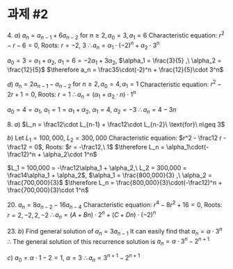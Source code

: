 # 과제 #2

$4.$ 
$a)$
$a_n = a_{n-1} + 6a_{n-2}\ \text{for}\ n \geq 2, a_0 = 3, a_1 = 6$
Characteristic equation: $r^2 - r - 6 = 0$, Roots: $r = -2,\ 3$
$\therefore a_n = \alpha_1\cdot(-2)^n + \alpha_2\cdot 3^n$

$a_0 = 3 = \alpha_1 + \alpha_2,\ a_1 = 6 = -2\alpha_1 + 3\alpha_2$, $\alpha_1 = \frac{3}{5} ,\ \alpha_2 = \frac{12}{5}$
$\therefore a_n = \frac35\cdot(-2)^n + \frac{12}{5}\cdot 3^n$

$d)$
$a_n = 2a_{n-1} - a_{n-2}\ \text{for}\ n \geq 2, a_0 = 4, a_1 = 1$
Characteristic equation: $r^2 - 2r + 1 = 0$, Roots: $r = 1$
$\therefore a_n = (\alpha_1 + \alpha_2\cdot n)\cdot 1^n$

$a_0 = 4 = \alpha_1,\ a_1 = 1 = \alpha_1 + \alpha_2$, $\alpha_1 = 4 ,\ \alpha_2 = -3$
$\therefore a_n = 4 -3n$

$8.$
$a)$
$L_n = \frac12\cdot L_{n-1} + \frac12\cdot L_{n-2}\ \text{for}\ n\geq 3$

$b)$
$\text{Let}\ L_1 = 100,000,\ L_2 = 300,000$
Characteristic equation: $r^2 - \frac12 r - \frac12 = 0$, Roots: $r = -\frac12,\ 1$
$\therefore L_n = \alpha_1\cdot(-\frac12)^n + \alpha_2\cdot 1^n$

$L_1 = 100,000 = -\frac12\alpha_1 + \alpha_2,\ L_2 = 300,000 = \frac14\alpha_1 + \alpha_2$, $\alpha_1 = \frac{800,000}{3} ,\ \alpha_2 = \frac{700,000}{3}$
$\therefore L_n = \frac{800,000}{3}\cdot(-\frac12)^n + \frac{700,000}{3}\cdot 1^n$

$20.$
$a_n = 8a_{n-2} - 16a_{n-4}$
Characteristic equation: $r^4 - 8r^2 + 16 = 0$, Roots: $r = 2, -2, 2, -2$
$\therefore a_n = (A+Bn)\cdot 2^n + (C + Dn)\cdot(-2)^n$

$23.$
$b)$
Find general solution of $a_n = 3a_{n-1}$
It can easily find that $a_n = \alpha\cdot3^n$
$\therefore$ The general solution of this recurrence solution is $a_n = \alpha\cdot3^n - 2^{n+1}$

$c)$
$a_0 = \alpha\cdot 1 - 2 = 1$, $\alpha = 3$
$\therefore a_n = 3^{n+1} - 2^{n+1}$

